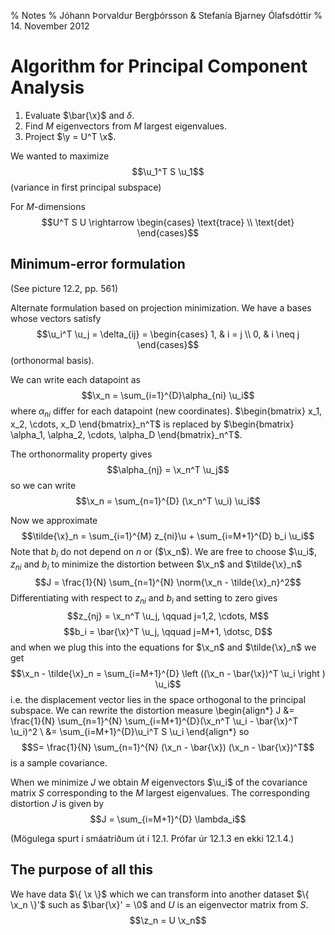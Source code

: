 % Notes
% Jóhann Þorvaldur Bergþórsson & Stefanía Bjarney Ólafsdóttir
% 14. November 2012

Algorithm for Principal Component Analysis
=======================

1. Evaluate $\bar{\x}$ and $\delta$.
2. Find $M$ eigenvectors from $M$ largest eigenvalues.
3. Project $\y = U^T \x$.

We wanted to maximize
$$\u_1^T S \u_1$$
(variance in first principal subspace)

For $M$-dimensions
$$U^T S U \rightarrow \begin{cases} \text{trace} \\ \text{det} \end{cases}$$

Minimum-error formulation
----------------------------
(See picture 12.2, pp. 561)

Alternate formulation based on projection minimization. We have a bases whose vectors satisfy
$$\u_i^T \u_j = \delta_{ij} = \begin{cases}
    1, & i = j \\
    0, & i \neq j
\end{cases}$$
(orthonormal basis).

We can write each datapoint as
$$\x_n = \sum_{i=1}^{D}\alpha_{ni} \u_i$$
where $\alpha_{ni}$ differ for each datapoint (new coordinates). $\begin{bmatrix}
    x_1, x_2, \cdots, x_D
\end{bmatrix}_n^T$ is replaced by $\begin{bmatrix}
    \alpha_1, \alpha_2, \cdots, \alpha_D
\end{bmatrix}_n^T$.

The orthonormality property gives
$$\alpha_{nj} = \x_n^T \u_j$$
so we can write
$$\x_n = \sum_{n=1}^{D} (\x_n^T \u_i) \u_i$$

Now we approximate
$$\tilde{\x}_n = \sum_{i=1}^{M} z_{ni}\u + \sum_{i=M+1}^{D} b_i \u_i$$
Note that $b_i$ do not depend on $n$ or ($\x_n$). We are free to choose $\u_i$, $z_{ni}$ and $b_i$ to minimize the distortion between $\x_n$ and $\tilde{\x}_n$
$$J = \frac{1}{N} \sum_{n=1}^{N} \norm{\x_n - \tilde{\x}_n}^2$$
Differentiating with respect to $z_{ni}$ and $b_i$ and setting to zero gives
$$z_{nj} = \x_n^T \u_j, \qquad j=1,2, \cdots, M$$
$$b_i = \bar{\x}^T \u_j, \qquad j=M+1, \dotsc, D$$
and when we plug this into the equations for $\x_n$ and $\tilde{\x}_n$ we get
$$\x_n - \tilde{\x}_n = \sum_{i=M+1}^{D} \left ((\x_n - \bar{\x})^T \u_i \right ) \u_i$$
i.e. the displacement vector lies in the space orthogonal to the principal subspace. We can rewrite the distortion measure
\begin{align*}
J &= \frac{1}{N} \sum_{n=1}^{N} \sum_{i=M+1}^{D}(\x_n^T \u_i - \bar{\x}^T \u_i)^2 \\
&= \sum_{i=M+1}^{D}\u_i^T S \u_i
\end{align*}
so
$$S= \frac{1}{N} \sum_{n=1}^{N} (\x_n - \bar{\x}) (\x_n - \bar{\x})^T$$
is a sample covariance.

When we minimize $J$ we obtain $M$ eigenvectors $\u_i$ of the covariance matrix $S$ corresponding to the $M$ largest eigenvalues. The corresponding distortion $J$ is given by
$$J = \sum_{i=M+1}^{D} \lambda_i$$

<!-- ![](img/2012-11-14-1.jpg) -->

(Mögulega spurt í smáatriðum út í 12.1. Prófar úr 12.1.3 en ekki 12.1.4.)

The purpose of all this
----------------------------

We have data $\{ \x \}$ which we can transform into another dataset $\{ \x_n \}'$ such as  $\bar{\x}' = \0$ and $U$ is an eigenvector matrix from $S$.
$$\z_n = U \x_n$$